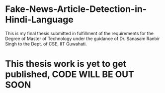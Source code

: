 # Fake-News-Article-Detection-in-Hindi-Language
This is my final thesis submitted in fulfillment of the requirements for the Degree of Master of Technology under the guidance of Dr. Sanasam Ranbir Singh to the Dept. of CSE, IIT Guwahati.


# This thesis work is yet to get published, CODE WILL BE OUT SOON
